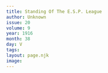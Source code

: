 ```yaml
---
title: Standing Of The E.S.P. League
author: Unknown
issue: 20
volume: 9
year: 1916
month: 38
day: V
tags:
layout: page.njk
image:
---
```

